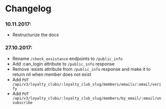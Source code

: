 # Changelog

### 10.11.2017:

* Restructurize the docs

### 27.10.2017: 

* Rename `/check_exsistance` endpoints to `/public_info`
* Add :can_login attribute to `/public_info` response
* Remove :exists attribute from `/public_info` response and make it to return nil when member does not exist
* Add `PUT /api/v3/loyalty_clubs/:loyalty_club_slug/members/emails/:email/verify`
* Add `PUT /api/v3/loyalty_clubs/:loyalty_club_slug/members/by_email/:email/unsubscribe`
